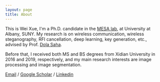 ```yaml
---
layout: page
title: About
---
```


<!-- **Not Pure Poole** is a simple, beautiful, and powerful Jekyll theme for blogs. It is built on [Poole](https://github.com/poole/poole) and [Pure](https://purecss.io/).

For more information about Not Pure Poole, please browse the [README](https://github.com/vszhub/not-pure-poole) file.


[Email](mailto://xwei4@albany.edu)  /  [Google Scholar](https://scholar.google.com/citations?user=k_yYzV4AAAAJ&hl=en)  /  [Linkedin](https://www.linkedin.com/in/xue-wei-752275231/)  /  CV -->

<p>This is Wei Xue, I'm a Ph.D. candidate in the <a href="https://www.albany.edu/mesalabs/">MESA lab</a>, at University at Albany, SUNY. My research is on wireless communication, wireless steganography, RFI cancellation, deep learning, key generation, etc., advised by Prof. <a href="https://www.albany.edu/faculty/dsaha/">Dola Saha</a>.</p>

<p>Before that, I received both MS and BS degrees from Xidian University in 2016 and 2019, respectively, and my main research interests are image processing and image segmentation. </p>

[Email](mailto://xwei4@albany.edu)  /  [Google Scholar](https://scholar.google.com/citations?user=k_yYzV4AAAAJ&hl=en)  /  [Linkedin](https://www.linkedin.com/in/xue-wei-752275231/)


     
